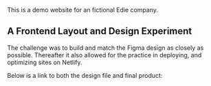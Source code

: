 This is a demo website for an fictional Edie company.

## A Frontend Layout and Design Experiment

The challenge was to build and match the Figma design as closely as possible.
Thereafter it also allowed for the practice in deploying, and optimizing sites on Netlify.

Below is a link to both the design file and final product:

<figma file>  <live site>

